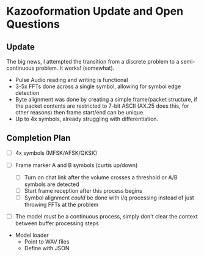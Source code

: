 # Kazooformation Update and Open Questions

## Update

The big news, I attempted the transition from a discrete problem
to a semi-continuous problem. It works! (somewhat).

- Pulse Audio reading and writing is functional
- 3-5x FFTs done across a single symbol, allowing for symbol edge detection
- Byte alignment was done by creating a simple frame/packet structure, if the
packet contents are restricted to 7-bit ASCII (AX.25 does this, for other reasons)
then frame start/end can be unique.
- Up to 4x symbols, already struggling with differentiation.


## Completion Plan
- [ ] 4x symbols (MFSK/AFSK/QKSK)
- [ ] Frame marker A and B symbols (curtis up/down)
  - [ ] Turn on chat link after the volume crosses a threshold or A/B symbols are detected
  - [ ] Start frame reception after this process begins
  - [ ] Symbol alignment *could* be done with i/q processing instead of just throwing FFTs at the problem
- [ ] The model *must* be a continuous process, simply don't clear the context between buffer processing steps


- Model loader
  - Point to WAV files
  - Define with JSON